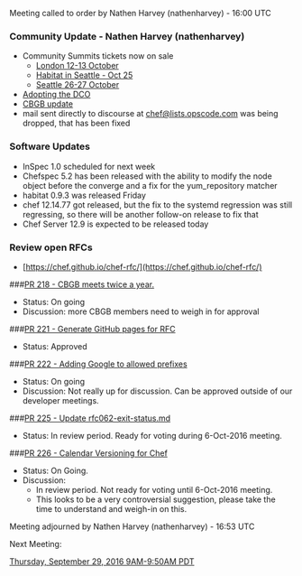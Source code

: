 Meeting called to order by Nathen Harvey (nathenharvey) - 16:00 UTC

### Community Update - Nathen Harvey (nathenharvey)

* Community Summits tickets now on sale
  * [London 12-13 October](https://summit.chef.io/london/)
  * [Habitat in Seattle - Oct 25](https://www.cvent.com/c/express/ded174e7-ed28-4f43-bf8a-642c782dc05f)
  * [Seattle 26-27 October](https://summit.chef.io/)
* [Adopting the DCO](https://blog.chef.io/2016/09/19/introducing-developer-certificate-of-origin/)
* [CBGB update](https://blog.chef.io/2016/09/21/chef-board-governance-meeting/)
* mail sent directly to discourse at chef@lists.opscode.com was being dropped, that has been fixed

### Software Updates

* InSpec 1.0 scheduled for next week
* Chefspec 5.2 has been released with the ability to modify the node object before the converge and a fix for the yum_repository matcher
* habitat 0.9.3 was released Friday
* chef 12.14.77 got released, but the fix to the systemd regression was still regressing, so there will be another follow-on release to fix that
* Chef Server 12.9 is expected to be released today

### Review open RFCs

* [https://chef.github.io/chef-rfc/](https://chef.github.io/chef-rfc/)

###[PR 218 - CBGB meets twice a year.](https://github.com/chef/chef-rfc/pull/218)

* Status:  On going
* Discussion:  more CBGB members need to weigh in for approval

###[PR 221 - Generate GitHub pages for RFC](https://github.com/chef/chef-rfc/pull/221)

* Status:  Approved

###[PR 222 - Adding Google to allowed prefixes](https://github.com/chef/chef-rfc/pull/222)

* Status:  On going
* Discussion:  Not really up for discussion.  Can be approved outside of our developer meetings.

###[PR 225 - Update rfc062-exit-status.md](https://github.com/chef/chef-rfc/pull/225)

* Status:  In review period.  Ready for voting during 6-Oct-2016 meeting.

###[PR 226 - Calendar Versioning for Chef](https://github.com/chef/chef-rfc/pull/226)

* Status:  On Going.  
* Discussion:
  * In review period.  Not ready for voting until 6-Oct-2016 meeting.
  * This looks to be a very controversial suggestion, please take the time to understand and weigh-in on this.

Meeting adjourned by Nathen Harvey (nathenharvey) - 16:53 UTC

Next Meeting:

[Thursday, September 29, 2016 9AM-9:50AM PDT](http://everytimezone.com/#2016-9-29,240,cn3)